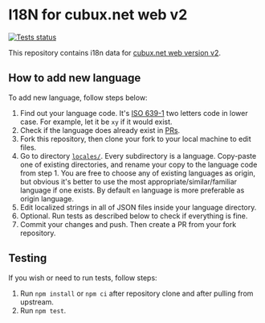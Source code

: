 # I18N for cubux.net web v2

[![Tests status](https://github.com/cubux-net/web-v2-i18n/actions/workflows/ci.yml/badge.svg)](https://github.com/cubux-net/web-v2-i18n/actions/workflows/ci.yml)

This repository contains i18n data for [cubux.net web version v2][web-v2].

## How to add new language

To add new language, follow steps below:

1.  Find out your language code. It's [ISO 639-1][iso-639-1] two letters code in
    lower case. For example, let it be `xy` if it would exist.
2.  Check if the language does already exist in [PRs][repo-pr].
3.  Fork this repository, then clone your fork to your local machine to edit
    files.
4.  Go to directory [`locales/`](./locales). Every subdirectory is a language.
    Copy-paste one of existing directories, and rename your copy to the language
    code from step 1. You are free to choose any of existing languages as
    origin, but obvious it's better to use the most appropriate/similar/familiar
    language if one exists. By default `en` language is more preferable as
    origin language.
5.  Edit localized strings in all of JSON files inside your language directory.
6.  Optional. Run tests as described below to check if everything is fine.
7.  Commit your changes and push. Then create a PR from your fork repository.

## Testing

If you wish or need to run tests, follow steps:

1.  Run `npm install` or `npm ci` after repository clone and after pulling from
    upstream.
2.  Run `npm test`.

[iso-639-1]: https://en.wikipedia.org/wiki/List_of_ISO_639-1_codes
[repo-pr]: https://github.com/cubux-net/web-v2-i18n/pulls
[web-v2]: https://new.cubux.net
